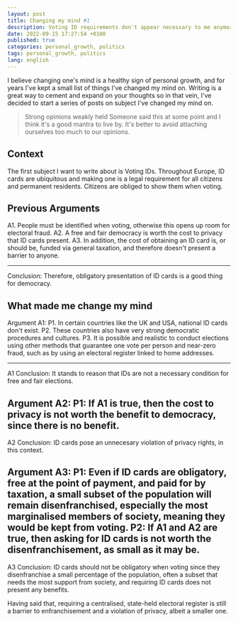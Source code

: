 ```yaml
---
layout: post
title: Changing my mind #1
description: Voting ID requirements don't appear necessary to me anymore.
date: 2022-09-15 17:27:54 +0100
published: true
categories: personal_growth, politics
tags: personal_growth, politics
lang: english
---
```


I believe changing one's mind is a healthy sign of personal growth, and for years I've kept a small list of things I've changed my mind on. Writing is a great way to cement and expand on your thoughts so in that vein, I've decided to start a series of posts on subject I've changed my mind on. 

>Strong opinions weakly held
Someone said this at some point and I think it's a good mantra to live by. It's better to avoid attaching ourselves too much to our opinions.

## Context
The first subject I want to write about is Voting IDs. Throughout Europe, ID cards are ubiquitous and making one is a legal requirement for all citizens and permanent residents. Citizens are obliged to show them when voting.

## Previous Arguments
A1. People must be identified when voting, otherwise this opens up room for electoral fraud. 
A2. A free and fair democracy is worth the cost to privacy that ID cards present. 
A3. In addition, the cost of obtaining an ID card is, or should be, funded via general taxation, and therefore doesn't present a barrier to anyone. 

---

Conclusion: Therefore, obligatory presentation of ID cards is a good thing for democracy.

## What made me change my mind
Argument A1:
P1. In certain countries like the UK and USA, national ID cards don't exist. 
P2. These countries also have very strong democratic procedures and cultures. 
P3. It is possible and realistic to conduct elections using other methods that guarantee one vote per person and near-zero fraud, such as by using an electoral register linked to home addresses.

---

A1 Conclusion: It stands to reason that IDs are not a necessary condition for free and fair elections. 

Argument A2:
P1: If A1 is true, then the cost to privacy is not worth the benefit to democracy, since there is no benefit.
---
A2 Conclusion: ID cards pose an unnecesary violation of privacy rights, in this context.

Argument A3:
P1: Even if ID cards are obligatory, free at the point of payment, and paid for by taxation, a small subset of the population will remain disenfranchised, especially the most marginalised members of society, meaning they would be kept from voting.
P2: If A1 and A2 are true, then asking for ID cards is not worth the disenfranchisement, as small as it may be.
---
A3 Conclusion: ID cards should not be obligatory when voting since they disenfranchise a small percentage of the population, often a subset that needs the most support from society, and requiring ID cards does not present any benefits.

Having said that, requiring a centralised, state-held electoral register is still a barrier to enfranchisement and a violation of privacy, albeit a smaller one.